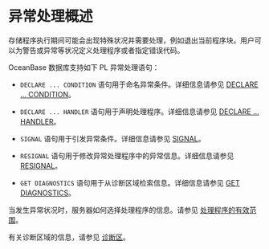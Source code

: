 # 异常处理概述

存储程序执行期间可能会出现特殊状况并需要处理，例如退出当前程序块。用户可以为警告或异常等状况定义处理程序或者指定错误代码。

OceanBase 数据库支持如下 PL 异常处理语句：

* `DECLARE ... CONDITION` 语句用于命名异常条件。详细信息请参见 [DECLARE ... CONDITION](../9.pl-exception-handling-statement-mysql/2.declare-condition-mysql.md)。

* `DECLARE ... HANDLER` 语句用于声明处理程序。详细信息请参见 [DECLARE ... HANDLER](../9.pl-exception-handling-statement-mysql/3.declare-handler-mysql.md)。 

* `SIGNAL` 语句用于引发异常条件。详细信息请参见 [SIGNAL](6.signal-mysql.md)。 

* `RESIGNAL` 语句用于修改异常处理程序中的异常信息。详细信息请参见 [RESIGNAL](5.resignal-mysql.md)。

* `GET DIAGNOSTICS` 语句用于从诊断区域检索信息。详细信息请参见 [GET DIAGNOSTICS](../9.pl-exception-handling-statement-mysql/4.get-diagnostics-mysql.md)。


当发生异常状况时，服务器如何选择处理程序的信息。请参见 [处理程序的有效范围](../9.pl-exception-handling-statement-mysql/7.scope-rules-for-handlers-mysql.md)。

有关诊断区域的信息，请参见 [诊断区](../9.pl-exception-handling-statement-mysql/8.diagnostic-area-mysql.md)。
